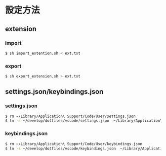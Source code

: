 # 設定方法
## extension

### import

```bash
$ sh import_extention.sh < ext.txt
```

### export

```bash
$ sh export_extension.sh > ext.txt
```

## settings.json/keybindings.json

### settings.json

```bash
$ rm ~/Library/Application\ Support/Code/User/settings.json
$ ln -s ~/develop/dotfiles/vscode/settings.json  ~/Library/Application\ Support/Code/User/settings.json
```

### keybindings.json

```bash
$ rm ~/Library/Application\ Support/Code/User/keybindings.json
$ ln -s ~/develop/dotfiles/vscode/keybindings.json  ~/Library/Application\ Support/Code/User/keybindings.json
```
